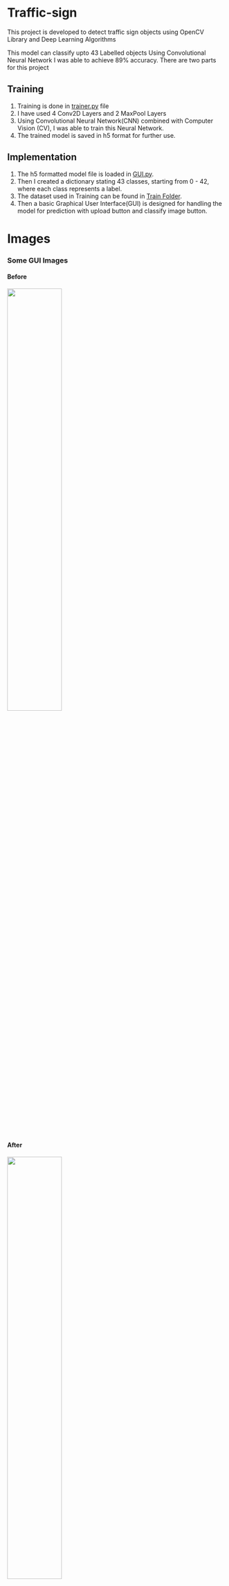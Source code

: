 # Traffic-sign

This project is developed to detect traffic sign objects using OpenCV Library and Deep Learning Algorithms

This model can classify upto 43 Labelled objects
Using Convolutional Neural Network I was able to achieve 89% accuracy.
There are two parts for this project

## Training
1. Training is done in [trainer.py](https://github.com/Shanmukh-Nath/Traffic-sign/blob/master/trainer.py) file
2. I have used 4 Conv2D Layers and 2 MaxPool Layers
3. Using Convolutional Neural Network(CNN) combined with Computer Vision (CV), I was able to train this Neural Network.
4. The trained model is saved in h5 format for further use.

## Implementation
1. The h5 formatted model file is loaded in [GUI.py](https://github.com/Shanmukh-Nath/Traffic-sign/blob/master/gui.py).
2. Then I created a dictionary stating 43 classes, starting from 0 - 42, where each class represents a label.
3. The dataset used in Training can be found in [Train Folder](https://github.com/Shanmukh-Nath/Traffic-sign/tree/master/Train). 
4. Then a basic Graphical User Interface(GUI) is designed for handling the model for prediction with upload button and classify image button. 

# Images

### Some GUI Images

#### Before
<img src="https://i.ibb.co/xLcDXfZ/before.png" width="50%" height="50%">

#### After
<img src="https://i.ibb.co/4WD3R5V/after.png" width="50%" height="50%">

